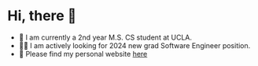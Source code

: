 # Hi, there :wave:

- :bear: I am currently a 2nd year M.S. CS student at UCLA.
- :man_technologist: I am actively looking for 2024 new grad Software Engineer position.
- :raised_hands: Please find my personal website [here](https://yf-zhong.github.io/)
